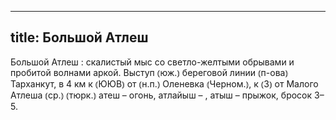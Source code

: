 
---
title: Большой Атлеш
---
Большой Атлеш
: скалистый мыс со светло-желтыми обрывами и пробитой волнами аркой. Выступ ⦅юж.⦆ береговой линии ⦅п-ова⦆ Тарханкут, в 4 км к ⦅ЮЮВ⦆ от ⦅н.п.⦆ Оленевка ⦅Черном.⦆, к ⦅З⦆ от Малого Атлеша ⦅ср.⦆ ⦅тюрк.⦆ атеш – огонь, атлайыш – , атыш – прыжок, бросок 3–5.
